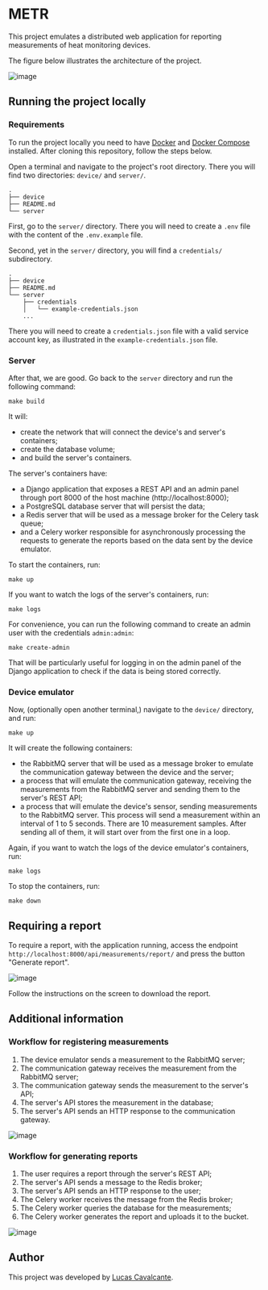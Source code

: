 # METR

This project emulates a distributed web application for reporting measurements of heat monitoring devices.

The figure below illustrates the architecture of the project.

![image](https://github.com/CavalcanteLucas/metr/assets/17774383/49d6d626-24d9-4f65-bc62-a4c275d28fef)


## Running the project locally

### Requirements

To run the project locally you need to have [Docker](https://www.docker.com/) and [Docker Compose](https://docs.docker.com/compose/) installed. After cloning this repository, follow the steps below.

Open a terminal and navigate to the project's root directory. There you will find two directories: `device/` and `server/`.
```
.
├── device
├── README.md
└── server
```

First, go to the `server/` directory. There you will need to create a `.env` file with the content of the `.env.example` file.

Second, yet in the `server/` directory, you will find a `credentials/` subdirectory.
```
.
├── device
├── README.md
└── server
    ├── credentials
    │   └── example-credentials.json
    ...
```

There you will need to create a `credentials.json` file with a valid service account key, as illustrated in the `example-credentials.json` file.

### Server

After that, we are good. Go back to the `server` directory and run the following command:
```
make build
```

It will:
- create the network that will connect the device's and server's containers;
- create the database volume;
- and build the server's containers.

The server's containers have:
- a Django application that exposes a REST API and an admin panel through port 8000 of the host machine (http://localhost:8000);
- a PostgreSQL database server that will persist the data;
- a Redis server that will be used as a message broker for the Celery task queue;
- and a Celery worker responsible for asynchronously processing the requests to generate the reports based on the data sent by the device emulator.

To start the containers, run:
```
make up
```

If you want to watch the logs of the server's containers, run:
```
make logs
```

For convenience, you can run the following command to create an admin user with the credentials `admin:admin`:
```
make create-admin
```

That will be particularly useful for logging in on the admin panel of the Django application to check if the data is being stored correctly.


### Device emulator

Now, (optionally open another terminal,) navigate to the `device/` directory, and run:
```
make up
```

It will create the following containers:
- the RabbitMQ server that will be used as a message broker to emulate the communication gateway between the device and the server;
- a process that will emulate the communication gateway, receiving the measurements from the RabbitMQ server and sending them to the server's REST API;
- a process that will emulate the device's sensor, sending measurements to the RabbitMQ server. This process will send a measurement within an interval of 1 to 5 seconds. There are 10 measurement samples. After sending all of them, it will start over from the first one in a loop.

Again, if you want to watch the logs of the device emulator's containers, run:
```
make logs
```

To stop the containers, run:
```
make down
```

## Requiring a report

To require a report, with the application running, access the endpoint `http://localhost:8000/api/measurements/report/` and press the button "Generate report".

![image](https://github.com/CavalcanteLucas/metr/assets/17774383/57b9b76c-b540-4555-a6ce-1ffdc50f9d4a)

Follow the instructions on the screen to download the report.

## Additional information

### Workflow for registering measurements

1. The device emulator sends a measurement to the RabbitMQ server;
2. The communication gateway receives the measurement from the RabbitMQ server;
3. The communication gateway sends the measurement to the server's API;
4. The server's API stores the measurement in the database;
5. The server's API sends an HTTP response to the communication gateway.

![image](https://github.com/CavalcanteLucas/metr/assets/17774383/c0578ab1-bb1a-4061-bb27-b27bf5b7ed69)


### Workflow for generating reports

1. The user requires a report through the server's REST API;
2. The server's API sends a message to the Redis broker;
3. The server's API sends an HTTP response to the user;
4. The Celery worker receives the message from the Redis broker;
5. The Celery worker queries the database for the measurements;
6. The Celery worker generates the report and uploads it to the bucket.

![image](https://github.com/CavalcanteLucas/metr/assets/17774383/87f13ccf-6dfd-4be1-8720-b3106eb063fb)


## Author

This project was developed by [Lucas Cavalcante](https://github.com/CavalcanteLucas).
